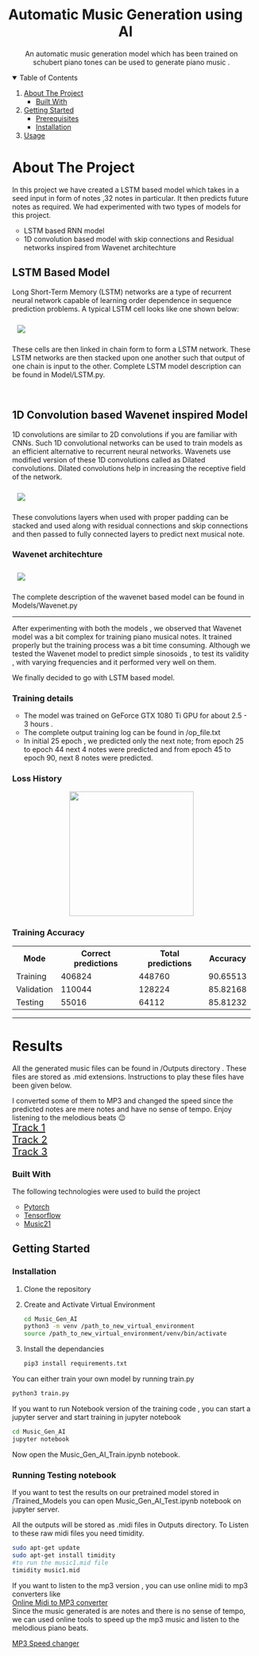 <p align="center">

  <h1 align="center">Automatic Music Generation using AI </h1>
  <ul>

  <p align="center">
    An automatic music generation model which has been  trained on schubert piano tones  can be used to generate piano music .
    <br />
    
  </p>
</p>


<!-- TABLE OF CONTENTS -->
<details open="open">
  <summary>Table of Contents</summary>
  <ol>
    <li>
      <a href="#about-the-project">About The Project</a>
      <ul>
        <li><a href="#built-with">Built With</a></li>
      </ul>
    </li>
    <li>
      <a href="#getting-started">Getting Started</a>
      <ul>
        <li><a href="#prerequisites">Prerequisites</a></li>
        <li><a href="#installation">Installation</a></li>
      </ul>
    </li>
    <li><a href="#usage">Usage</a></li>

  </ol>
</details>



<!-- ABOUT THE PROJECT -->
# About The Project

In this project we have created a LSTM based model which takes in a seed input in form of notes ,32 notes in particular. It then predicts future notes as required.  We had experimented with two types of models for this project. 
* LSTM based RNN model
* 1D convolution based model with skip connections and Residual networks inspired from Wavenet architechture

##  LSTM Based Model

Long Short-Term Memory (LSTM) networks are a type of recurrent neural network capable of learning order dependence in sequence prediction problems. A typical LSTM cell looks like one shown below:

<img style="margin:10px" src="images/LSTM.png" /> 

These cells are then linked in chain form to form a LSTM network. These LSTM networks are then stacked upon one another such that output of one chain is input to the other.
Complete LSTM model description can be found in Model/LSTM.py.

<br>

## 1D Convolution based Wavenet inspired Model

1D convolutions are similar to 2D convolutions if you are familiar with CNNs. Such 1D convolutional networks can be used to train models as an efficient alternative to recurrent neural networks. Wavenets use modified version of these 1D convolutions called as Dilated convolutions. Dilated convolutions help in increasing the  receptive field of the network.

<img style="margin:10px" src="images/Dilated_convolution.png" /> 

These convolutions layers when used with proper padding can be stacked and used along with residual connections and skip connections and then passed to fully connected layers to predict next musical note.

### Wavenet architechture

<img style="margin:10px" src="images/Wavenet.png" /> 

The complete description of the wavenet based model can be found in Models/Wavenet.py

<hr>
After experimenting with both the models , we observed that Wavenet model was a bit complex for training piano musical notes. It trained properly but the training process was a bit time consuming. Although we tested the Wavenet model to predict simple sinosoids , to test its validity ,  with varying frequencies and it performed very well on them.
<p>

We finally decided to go with LSTM based model.<br>
### Training details
* The model was trained on GeForce GTX 1080 Ti GPU for about 2.5 - 3 hours .
* The complete output training log can be found in /op_file.txt
* In initial 25 epoch , we predicted only the next note; from epoch 25 to epoch 44 next 4 notes were predicted and from epoch 45 to epoch 90, next 8 notes were predicted.
### Loss History
<div style="text-align:center">
<img src="Trained_Model/loss_history.png" height="250px" />
</div>

### Training Accuracy 

<table>
  <tr>
    <th>Mode</th>
    <th>Correct predictions</th>
    <th>Total predictions</th>
    <th>Accuracy</th>
  </tr>
  <tr>
    <td>Training</td>
    <td>406824 </td>
    <td>448760</td>
    <td>90.65513</td>
  </tr>
  <tr>
    <td>Validation</td>
    <td>110044 </td>
    <td>128224 </td>
    <td>85.82168 </td>
  </tr>
  <tr>
    <td>Testing</td>
    <td>55016</td>
    <td>64112</td>
    <td>85.81232</td>
  </tr>
</table>


</p>
<hr>

# Results
All the generated music files can be found in /Outputs directory  . These files are stored as .mid extensions. Instructions to play these files have been given below.

I converted some of them to MP3 and changed the speed since the predicted notes are mere notes and have no sense of tempo. Enjoy listening to the melodious beats :wink:
<br>
<span style="font-size:20px">
<a href="https://soundcloud.com/shaantanu-kulkarni/music9-mp3cutnet">Track 1</a><br>
<a href="https://soundcloud.com/shaantanu-kulkarni/music3-mp3cutnet">Track 2</a><br>
<a href="https://soundcloud.com/shaantanu-kulkarni/music0-1-mp3cutnet">Track 3</a>
</span>



### Built With

The following technologies were used to build the project
* [Pytorch](https://pypi.org/project/pytorch/)
* [Tensorflow](https://pypi.org/project/tensorflow/)
* [Music21](https://pypi.org/project/music21/)



<!-- GETTING STARTED -->
## Getting Started

### Installation

1. Clone the repository
   
2. Create and Activate Virtual Environment 
    ```sh
    cd Music_Gen_AI
    python3 -m venv /path_to_new_virtual_environment
    source /path_to_new_virtual_environment/venv/bin/activate
    ```
3. Install the dependancies
   ```sh
   pip3 install requirements.txt
   ```


 You can either train your own model by running train.py 
 ```sh
 python3 train.py
 ```

 If you want to run Notebook version of the training code , you can start a jupyter server and start training in jupyter notebook
 ```sh
 cd Music_Gen_AI
 jupyter notebook
 ```
 Now open the Music_Gen_AI_Train.ipynb notebook.

### Running Testing notebook
 If you want to test the results on our pretrained model stored in /Trained_Models you can open Music_Gen_AI_Test.ipynb notebook on jupyter server.

All the outputs will be stored as .midi files in Outputs directory. To Listen to these raw midi files you need timidity.

```sh
sudo apt-get update
sudo apt-get install timidity
#to run the music1.mid file
timidity music1.mid
```

If you want to listen to the mp3 version , you can use online midi to mp3 converters like 
<br>
<a href="https://www.onlineconverter.com/midi-to-mp3">Online Midi to MP3 converter</a><br>
Since the music generated is are notes and there is no sense of tempo, we can used online tools to speed up the mp3 music and listen to the melodious piano beats.

<a href="https://mp3cut.net/change-speed">MP3 Speed changer</a>
